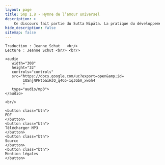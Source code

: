 ```yaml
---
layout: page
title: Snp 1.8 - Hymne de l’amour universel
description: >
    Ce discours fait partie du Sutta Nipāta. La pratique du développement de la bonne volonté universelle: les pratiques qui forment le fondement de la pratique, l'attitude de la bonne volonté universelle elle-même, et les étapes qui mènent de la bonne volonté à l'éveil.
hide_description: false
sitemap: false
---
```




<div class="center">

    Traduction : Jeanne Schut   <br/>
    Lecture : Jeanne Schut <br/> <br/>

    <audio
       width="300"
       height="32"
       controls="controls"
       src="https://docs.google.com/uc?export=open&amp;id=
            1QSnjNPHtbaiHJQ_q4Co-1qJGbA_xwoh4
            "
       type="audio/mp3">
    </audio>

    <br/>

    <button class="btn">
    PDF
    </button>
    <button class="btn">
    Télécharger MP3
    </button>
    <button class="btn">
    Source
    </button>
    <button class="btn">
    Mention légales
    </button>

</div>
